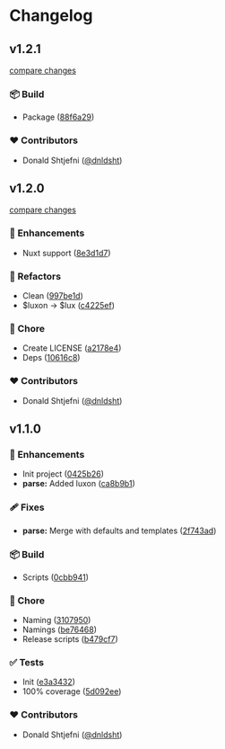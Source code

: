 # Changelog


## v1.2.1

[compare changes](https://github.com/dnldsht/vue-lux/compare/v1.2.0...v1.2.1)

### 📦 Build

- Package ([88f6a29](https://github.com/dnldsht/vue-lux/commit/88f6a29))

### ❤️ Contributors

- Donald Shtjefni ([@dnldsht](http://github.com/dnldsht))

## v1.2.0

[compare changes](https://github.com/dnldsht/vue-lux/compare/v1.1.0...v1.2.0)

### 🚀 Enhancements

- Nuxt support ([8e3d1d7](https://github.com/dnldsht/vue-lux/commit/8e3d1d7))

### 💅 Refactors

- Clean ([997be1d](https://github.com/dnldsht/vue-lux/commit/997be1d))
- $luxon -> $lux ([c4225ef](https://github.com/dnldsht/vue-lux/commit/c4225ef))

### 🏡 Chore

- Create LICENSE ([a2178e4](https://github.com/dnldsht/vue-lux/commit/a2178e4))
- Deps ([10616c8](https://github.com/dnldsht/vue-lux/commit/10616c8))

### ❤️ Contributors

- Donald Shtjefni ([@dnldsht](http://github.com/dnldsht))

## v1.1.0


### 🚀 Enhancements

- Init project ([0425b26](https://github.com/dnldsht/vue-lux/commit/0425b26))
- **parse:** Added luxon ([ca8b9b1](https://github.com/dnldsht/vue-lux/commit/ca8b9b1))

### 🩹 Fixes

- **parse:** Merge with defaults and templates ([2f743ad](https://github.com/dnldsht/vue-lux/commit/2f743ad))

### 📦 Build

- Scripts ([0cbb941](https://github.com/dnldsht/vue-lux/commit/0cbb941))

### 🏡 Chore

- Naming ([3107950](https://github.com/dnldsht/vue-lux/commit/3107950))
- Namings ([be76468](https://github.com/dnldsht/vue-lux/commit/be76468))
- Release scripts ([b479cf7](https://github.com/dnldsht/vue-lux/commit/b479cf7))

### ✅ Tests

- Init ([e3a3432](https://github.com/dnldsht/vue-lux/commit/e3a3432))
- 100% coverage ([5d092ee](https://github.com/dnldsht/vue-lux/commit/5d092ee))

### ❤️ Contributors

- Donald Shtjefni ([@dnldsht](http://github.com/dnldsht))

